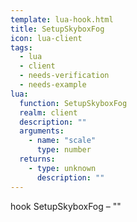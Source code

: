 ```yaml
---
template: lua-hook.html
title: SetupSkyboxFog
icon: lua-client
tags:
  - lua
  - client
  - needs-verification
  - needs-example
lua:
  function: SetupSkyboxFog
  realm: client
  description: ""
  arguments:
    - name: "scale"
      type: number
  returns:
    - type: unknown
      description: ""
---
```


<div class="lua__search__keywords">
hook SetupSkyboxFog &#x2013; ""
</div>
